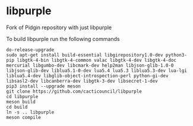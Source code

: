 # libpurple
Fork of Pidgin repository with just libpurple

To build libpurple run the following commands
```
do-release-upgrade
sudo apt-get install build-essential libgirepository1.0-dev python3-pip libgtk-4-bin libgtk-4-common valac libgtk-4-dev libgtk-4-doc mercurial libgumbo-dev libcmark-dev help2man libjson-glib-1.0-0 libjson-glib-dev liblua5.1-0-dev lua5.4 lua5.3 liblua5.3-dev lua-lgi liblua5.4-dev libglib-object-introspection-perl python-gi-dev libsasl2-dev libcanberra-dev libgtk-3-dev libsecret-1-dev
pip3 install --upgrade meson
git clone https://github.com/cacticouncil/libpurple
cd libpurple
meson build
cd build
ln -s .. libpurple
meson compile
```
